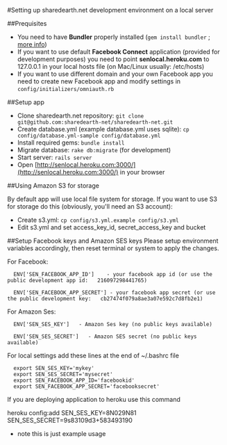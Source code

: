 #Setting up sharedearth.net development environment on a local server

##Prequisites

   * You need to have **Bundler** properly installed (`gem install bundler` ; [more info](http://gembundler.com/))
   * If you want to use default **Facebook Connect** application (provided for development purposes) you need to point **senlocal.heroku.com** to 127.0.0.1 in your local hosts file (on Mac/Linux usually: /etc/hosts)
   * If you want to use different domain and your own Facebook app you need to create new Facebook app and modify settings in `config/initializers/omniauth.rb`

##Setup app

   * Clone sharedearth.net repository: `git clone git@github.com:sharedearth-net/sharedearth-net.git`
   * Create database.yml (example database.yml uses sqlite): `cp config/database.yml-sample config/database.yml`
   * Install required gems: `bundle install`
   * Migrate database: `rake db:migrate` (for development)
   * Start server: `rails server`
   * Open [http://senlocal.heroku.com:3000/](http://senlocal.heroku.com:3000/) in your browser

##Using Amazon S3 for storage

By default app will use local file system for storage. If you want to use S3 for storage do this (obviously, you'll need an S3 account):

   * Create s3.yml: `cp config/s3.yml.example config/s3.yml`
   * Edit s3.yml and set access_key_id, secret_access_key and bucket
   

##Setup Facebook keys and Amazon SES keys
Please setup environment variables accordingly, then reset terminal or system to apply the changes.

   For Facebook:
      
      ENV['SEN_FACEBOOK_APP_ID']    - your facebook app id (or use the public development app id:   216097298441765)
      
      ENV['SEN_FACEBOOK_APP_SECRET'] - your facebook app secret (or use the public development key:   cb27474f079a8ae3a07e592c7d8fb2e1)
     
   For Amazon Ses:
      
      ENV['SEN_SES_KEY']   - Amazon Ses key (no public keys available)
      
      ENV['SEN_SES_SECRET']   - Amazon SES secret (no public keys available)
       
 For local settings add these lines at the end of ~/.bashrc file
 
      export SEN_SES_KEY='mykey'
      export SEN_SES_SECRET='mysecret'
      export SEN_FACEBOOK_APP_ID='facebookid'
      export SEN_FACEBOOK_APP_SECRET='facebooksecret'
  
       
 If you are deploying application to heroku use this command 
 
 heroku config:add SEN_SES_KEY=8N029N81 SEN_SES_SECRET=9s83109d3+583493190
 
* note this is just example usage
